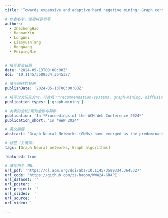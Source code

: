 ```yaml
---
title: 'Towards expansive and adaptive hard negative mining: Graph contrastive learning via subspace preserving'

# 作者名单，使用拼音填写
authors:
  - ZhezhengHao
  - HaonanXin
  - LongWei
  - LiaoyuanTang
  - RongWang
  - FeipingNie

  
# 填写发表日期
date: '2024-05-13T00:00:00Z'
doi: '10.1145/3589334.3645327'

# 填写同样的日期
publishDate: '2024-05-13T00:00:00Z'

# 填写论文研究方向，可选项："recommendation-systems, graph-mining, diffusion-models, knowledge-distillation"
publication_types: ['graph-mining']

# 发表的会议/期刊全称与简称
publication: 'In *Proceedings of the ACM Web Conference 2024*'
publication_short: 'In *WWW 2024*'

# 英文摘要
abstract: 'Graph Neural Networks (GNNs) have emerged as the predominant approach for analyzing graph data on the web and beyond. Contrastive learning (CL), a self-supervised paradigm, not only mitigates reliance on annotations but also has potential in performance. The hard negative sampling strategy that benefits CL in other domains proves ineffective in the context of Graph Contrastive Learning (GCL) due to the message passing mechanism. Embracing the subspace hypothesis in clustering, we propose a method towards expansive and adaptive hard negative mining, referred to as G raph contR astive leA rning via subsP ace prE serving (GRAPE ). Beyond homophily, we argue that false negatives are prevalent over an expansive range and exploring them confers benefits upon GCL. Diverging from existing neighbor-based methods, our method seeks to mine long-range hard negatives throughout subspace, where message passing is conceived as interactions between subspaces. %Empirical investigations back up this strategy. Additionally, our method adaptively scales the hard negatives set through subspace preservation during training. In practice, we develop two schemes to enhance GCL that are pluggable into existing GCL frameworks. The underlying mechanisms are analyzed and the connections to related methods are investigated. Comprehensive experiments demonstrate that our method outperforms across diverse graph datasets and remains competitive across varied application scenarios\footnoteOur code is available at https://github.com/zz-haooo/WWW24-GRAPE.'

# 标签（关键词）
tags: [Graph Neural networks, Graph algorithms]

featured: true

# 填写相关 URL
url_pdf: 'https://dl.acm.org/doi/abs/10.1145/3589334.3645327'
url_code: 'https://github.com/zz-haooo/WWW24-GRAPE'
url_dataset: ''
url_poster: ''
url_project: ''
url_slides: ''
url_source: ''
url_video: ''

---
```














